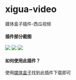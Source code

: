 # xigua-video
媒体盒子插件-西瓜视频

#### 插件部分截图
![](https://github.com/caigp/xigua-video/blob/master/ScreenCapture/Screenshot_2023-06-20-16-45-19-953_com.su.mediabo.jpg?raw=true)
![](https://github.com/caigp/xigua-video/blob/master/ScreenCapture/Screenshot_2023-06-20-16-45-35-095_com.su.mediabo.jpg?raw=true)
![](https://github.com/caigp/xigua-video/blob/master/ScreenCapture/Screenshot_2023-06-20-16-45-53-743_com.su.mediabo.jpg?raw=true)

#### 如何使用此插件？
使用[媒体盒子](https://ryensx.github.io/MediaBoxPluginRepository/)找到此插件下载即可